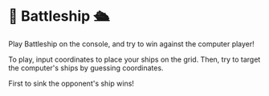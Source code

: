 # 🚢 Battleship 🛳️

Play Battleship on the console, and try to win against the computer player! 

To play, input coordinates to place your ships on the grid. Then, try to target the computer's ships by guessing coordinates. 

First to sink the opponent's ship wins!
